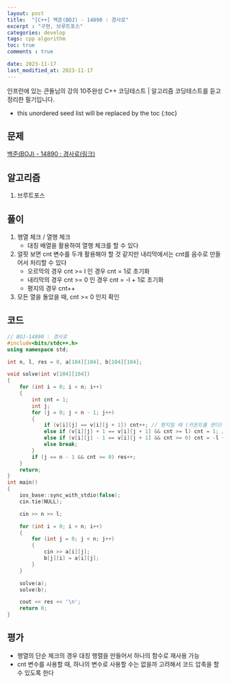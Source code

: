 ```yaml
---
layout: post
title:  "[C++] 백준(BOJ) - 14890 : 경사로"
excerpt : "구현, 브루트포스"
categories: develop
tags: cpp algorithm
toc: true
comments : true

date: 2023-11-17
last_modified_at: 2023-11-17
---
```

> <span style="font-size: 80%">
인프런에 있는 큰돌님의 강의 10주완성 C++ 코딩테스트 | 알고리즘 코딩테스트를 듣고 정리한 필기입니다.</span>

<!--more-->

* this unordered seed list will be replaced by the toc
{:toc}

## 문제 

[백준(BOJ) - 14890 : 경사로(링크)](https://www.acmicpc.net/problem/14890)

## 알고리즘
  1. 브루트포스

## 풀이
  1. 행열 체크 / 열행 체크
      - 대칭 배열을 활용하여 열행 체크를 할 수 있다
  2. 얼핏 보면 cnt 변수를 두개 활용해야 할 것 같지만 내리막에서는 cnt를 음수로 만들어서 처리할 수 있다
      - 오르막의 경우 cnt >= l 인 경우 cnt = 1로 초기화
	  - 내리막의 경우 cnt >= 0 인 경우 cnt = -l + 1로 초기화
	  - 평지의 경우 cnt++
  3. 모든 열을 돌았을 때, cnt >= 0 인지 확인
  
## 코드  
```cpp
// BOJ-14890 : 경사로
#include<bits/stdc++.h>
using namespace std;

int n, l, res = 0, a[104][104], b[104][104];

void solve(int v[104][104])
{
	for (int i = 0; i < n; i++)
	{
		int cnt = 1;
		int j;
		for (j = 0; j < n - 1; j++)
		{
			if (v[i][j] == v[i][j + 1]) cnt++; // 평지일 때 (카운트를 센다)
			else if (v[i][j] + 1 == v[i][j + 1] && cnt >= l) cnt = 1; // 오르막을 만났을 때
			else if (v[i][j] - 1 == v[i][j + 1] && cnt >= 0) cnt = -l + 1; // 내리막을 만났을 때
			else break;
		}
		if (j == n - 1 && cnt >= 0) res++;
	}
	return;
}
int main()
{
	ios_base::sync_with_stdio(false);
	cin.tie(NULL);

	cin >> n >> l;

	for (int i = 0; i < n; i++)
	{
		for (int j = 0; j < n; j++)
		{
			cin >> a[i][j];
			b[j][i] = a[i][j];
		}
	}

	solve(a); 
	solve(b);

	cout << res << '\n';
	return 0;
}
```

## 평가  
* 행열의 단순 체크의 경우 대칭 행렬을 만들어서 하나의 함수로 재사용 가능
* cnt 변수를 사용할 때, 하나의 변수로 사용할 수는 없을까 고려해서 코드 압축을 할 수 있도록 한다